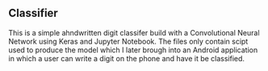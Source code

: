 ## Classifier

This is a simple ahndwritten digit classifer build with a Convolutional Neural Network using Keras and Jupyter Notebook. 
The files only contain scipt used to produce the model which I later brough into an Android application in which a user
can write a digit on the phone and have it be classified. 
